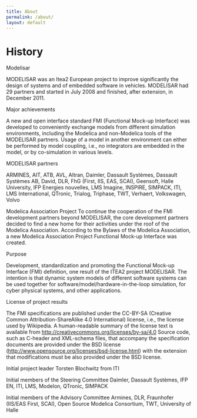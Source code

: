 ```yaml
---
title: About
permalink: /about/
layout: default
---
```


# History

Modelisar

MODELISAR was an Itea2 European project to improve significantly the design of systems and of embedded software in vehicles. MODELISAR had 29 partners and started in July 2008 and finished, after extension, in December 2011.

Major achievements

A new and open interface standard FMI (Functional Mock-up Interface) was developed to conveniently exchange models from different simulation environments, including the Modelica and non-Modelica tools of the MODELISAR partners. Usage of a model in another environment can either be performed by model coupling, i.e., no integrators are embedded in the model, or by co-simulation in various levels.

MODELISAR partners

ARMINES, AIT, ATB, AVL, Altran, Daimler, Dassault Systèmes, Dassault Systèmes AB, David, DLR, FhG (First, IIS, EAS, SCAI), Geensoft, Halle University, IFP Energies nouvelles, LMS Imagine, INSPIRE, SIMPACK, ITI, LMS International, QTronic, Trialog, Triphase, TWT, Verhaert, Volkswagen, Volvo

Modelica Association Project
To continue the cooperation of the FMI development partners beyond MODELISAR, the core development partners decided to find a new home for their activities under the roof of the Modelica Association. According to the Bylaws of the Modelica Association, a new Modelica Association Project Functional Mock-up Interface was created.

Purpose

Development, standardization and promoting the Functional Mock-up Interface (FMI) definition, one result of the ITEA2 project MODELISAR. The intention is that dynamic system models of different software systems can be used together for software/model/hardware-in-the-loop simulation, for cyber physical systems, and other applications.

License of project results

The FMI specifications are published under the CC-BY-SA (Creative Common Attribution-ShareAlike 4.0 International) license, i.e., the license used by Wikipedia. A human-readable summary of the license text is available from http://creativecommons.org/licenses/by-sa/4.0 Source code, such as C-header and XML-schema files, that accompany the specification documents are provided under the BSD license (http://www.opensource.org/licenses/bsd-license.html) with the extension that modifications must be also provided under the BSD license.

Initial project leader
Torsten Blochwitz from ITI

Initial members of the Steering Committee
Daimler, Dassault Systèmes, IFP EN, ITI, LMS, Modelon, QTronic, SIMPACK

Initial members of the Advisory Committee
Armines, DLR, Fraunhofer (IIS/EAS First, SCAI), Open Source Modelica Consortium, TWT, University of Halle
